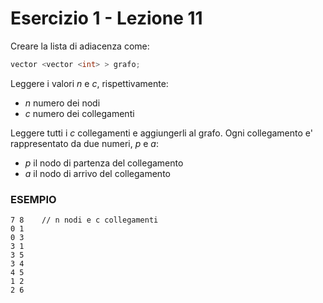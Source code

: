 # Esercizio 1 - Lezione 11

Creare la lista di adiacenza come:

``` c++
vector <vector <int> > grafo;
```

Leggere i valori *n* e *c*, rispettivamente:

- *n* numero dei nodi
- *c* numero dei collegamenti

Leggere tutti i *c* collegamenti e aggiungerli al grafo.
Ogni collegamento e' rappresentato da due numeri, *p* e *a*:

- *p* il nodo di partenza del collegamento
- *a* il nodo di arrivo del collegamento

### ESEMPIO

```
7 8    // n nodi e c collegamenti
0 1
0 3
3 1
3 5
3 4
4 5
1 2
2 6
```
